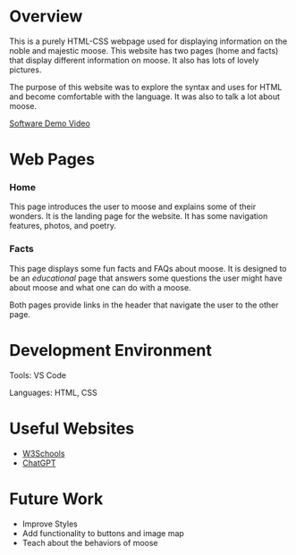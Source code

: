 # Overview

This is a purely HTML-CSS webpage used for displaying information on the noble and majestic moose. This website has two pages (home and facts) that display different information on moose. It also has lots of lovely pictures. 

The purpose of this website was to explore the syntax and uses for HTML and become comfortable with the language. It was also to talk a lot about moose. 

[Software Demo Video](https://youtu.be/q_04OZht90E)

# Web Pages

### Home
This page introduces the user to moose and explains some of their wonders. It is the landing page for the website. It has some navigation features, photos, and poetry. 

### Facts
This page displays some fun facts and FAQs about moose. It is designed to be an *educational* page that answers some questions the user might have about moose and what one can do with a moose. 

Both pages provide links in the header that navigate the user to the other page. 

# Development Environment

Tools: VS Code

Languages: HTML, CSS

# Useful Websites

* [W3Schools](https://www.w3schools.com/html/)
* [ChatGPT](https://chatgpt.com/)

# Future Work

* Improve Styles
* Add functionality to buttons and image map
* Teach about the behaviors of moose

